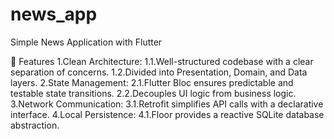 # news_app
Simple News Application with Flutter 

🚀 Features
1.Clean Architecture:
  1.1.Well-structured codebase with a clear separation of concerns.
  1.2.Divided into Presentation, Domain, and Data layers.
2.State Management:
  2.1.Flutter Bloc ensures predictable and testable state transitions.
  2.2.Decouples UI logic from business logic.
3.Network Communication:
  3.1.Retrofit simplifies API calls with a declarative interface. 
4.Local Persistence:
  4.1.Floor provides a reactive SQLite database abstraction.
 
